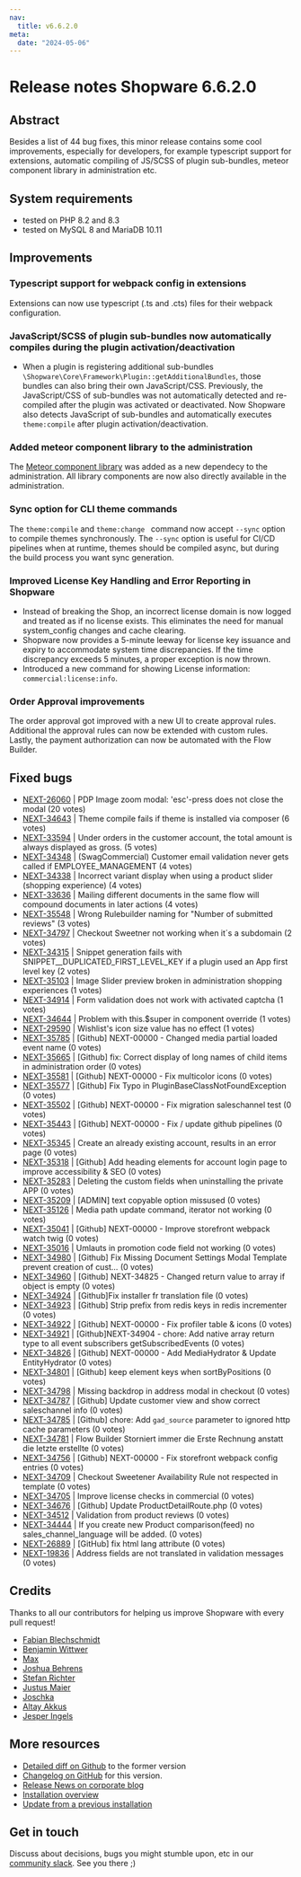 ```yaml
---
nav:
  title: v6.6.2.0
meta:
  date: "2024-05-06"
---
```

# Release notes Shopware 6.6.2.0

## Abstract

Besides a list of 44 bug fixes, this minor release contains some cool improvements, especially for developers, for example typescript support for extensions, automatic compiling of JS/SCSS of plugin sub-bundles, meteor component library in administration etc.

## System requirements

* tested on PHP 8.2 and 8.3
* tested on MySQL 8 and MariaDB 10.11

## Improvements

### Typescript support for webpack config in extensions

Extensions can now use typescript (.ts and .cts) files for their webpack configuration.

### JavaScript/SCSS of plugin sub-bundles now automatically compiles during the plugin activation/deactivation

* When a plugin is registering additional sub-bundles `\Shopware\Core\Framework\Plugin::getAdditionalBundles`, those bundles can also bring their own JavaScript/CSS. Previously, the JavaScript/CSS of sub-bundles was not automatically detected and re-compiled after the plugin was activated or deactivated. Now Shopware also detects JavaScript of sub-bundles and automatically executes `theme:compile` after plugin activation/deactivation.

### Added meteor component library to the administration

The [Meteor component library](https://shopware.design/meteor-components/) was added as a new dependecy to the administration. All library components are now also directly available in the administration.

### Sync option for CLI theme commands

The `theme:compile` and `theme:change ` command now accept `--sync` option to compile themes synchronously. The `--sync` option is useful for CI/CD pipelines when at runtime, themes should be compiled async, but during the build process you want sync generation.

### Improved License Key Handling and Error Reporting in Shopware

* Instead of breaking the Shop, an incorrect license domain is now logged and treated as if no license exists. This eliminates the need for manual system_config changes and cache clearing.
* Shopware now provides a 5-minute leeway for license key issuance and expiry to accommodate system time discrepancies. If the time discrepancy exceeds 5 minutes, a proper exception is now thrown.
* Introduced a new command for showing License information: `commercial:license:info`.

### Order Approval improvements

The order approval got improved with a new UI to create approval rules. Additional the approval rules can now be extended with custom rules. Lastly, the payment authorization can now be automated with the Flow Builder.

## Fixed bugs

* [NEXT-26060](https://issues.shopware.com/issues/NEXT-26060) | PDP Image zoom modal: 'esc'-press does not close the modal (20 votes)
* [NEXT-34643](https://issues.shopware.com/issues/NEXT-34643) | Theme compile fails if theme is installed via composer (6 votes)
* [NEXT-33594](https://issues.shopware.com/issues/NEXT-33594) | Under orders in the customer account, the total amount is always displayed as gross. (5 votes)
* [NEXT-34348](https://issues.shopware.com/issues/NEXT-34348) | (SwagCommercial) Customer email validation never gets called if EMPLOYEE_MANAGEMENT (4 votes)
* [NEXT-34338](https://issues.shopware.com/issues/NEXT-34338) | Incorrect variant display when using a product slider (shopping experience) (4 votes)
* [NEXT-33636](https://issues.shopware.com/issues/NEXT-33636) | Mailing different documents in the same flow will compound documents in later actions (4 votes)
* [NEXT-35548](https://issues.shopware.com/issues/NEXT-35548) | Wrong Rulebuilder naming for "Number of submitted reviews" (3 votes)
* [NEXT-34797](https://issues.shopware.com/issues/NEXT-34797) | Checkout Sweetner not working when it´s a subdomain (2 votes)
* [NEXT-34315](https://issues.shopware.com/issues/NEXT-34315) | Snippet generation fails with SNIPPET__DUPLICATED_FIRST_LEVEL_KEY if a plugin used an App first level key (2 votes)
* [NEXT-35103](https://issues.shopware.com/issues/NEXT-35103) | Image Slider preview broken in administration shopping experiences (1 votes)
* [NEXT-34914](https://issues.shopware.com/issues/NEXT-34914) | Form validation does not work with activated captcha (1 votes)
* [NEXT-34644](https://issues.shopware.com/issues/NEXT-34644) | Problem with this.$super in component override (1 votes)
* [NEXT-29590](https://issues.shopware.com/issues/NEXT-29590) | Wishlist's icon size value has no effect (1 votes)
* [NEXT-35785](https://issues.shopware.com/issues/NEXT-35785) | [Github] NEXT-00000 - Changed media partial loaded event name (0 votes)
* [NEXT-35665](https://issues.shopware.com/issues/NEXT-35665) | [Github] fix: Correct display of long names of child items in administration order (0 votes)
* [NEXT-35581](https://issues.shopware.com/issues/NEXT-35581) | [Github] NEXT-00000 - Fix multicolor icons (0 votes)
* [NEXT-35577](https://issues.shopware.com/issues/NEXT-35577) | [Github] Fix Typo in PluginBaseClassNotFoundException (0 votes)
* [NEXT-35502](https://issues.shopware.com/issues/NEXT-35502) | [Github] NEXT-00000 - Fix migration saleschannel test (0 votes)
* [NEXT-35443](https://issues.shopware.com/issues/NEXT-35443) | [Github] NEXT-00000 - Fix / update github pipelines (0 votes)
* [NEXT-35345](https://issues.shopware.com/issues/NEXT-35345) | Create an already existing account, results in an error page (0 votes)
* [NEXT-35318](https://issues.shopware.com/issues/NEXT-35318) | [Github] Add heading elements for account login page to improve accessibility & SEO (0 votes)
* [NEXT-35283](https://issues.shopware.com/issues/NEXT-35283) | Deleting the custom fields when uninstalling the private APP (0 votes)
* [NEXT-35209](https://issues.shopware.com/issues/NEXT-35209) | [ADMIN] text copyable option missused (0 votes)
* [NEXT-35126](https://issues.shopware.com/issues/NEXT-35126) | Media path update command, iterator not working (0 votes)
* [NEXT-35041](https://issues.shopware.com/issues/NEXT-35041) | [Github] NEXT-00000 - Improve storefront webpack watch twig (0 votes)
* [NEXT-35016](https://issues.shopware.com/issues/NEXT-35016) | Umlauts in promotion code field not working (0 votes)
* [NEXT-34980](https://issues.shopware.com/issues/NEXT-34980) | [Github] Fix Missing Document Settings Modal Template prevent creation of cust… (0 votes)
* [NEXT-34960](https://issues.shopware.com/issues/NEXT-34960) | [Github] NEXT-34825 - Changed return value to array if object is empty (0 votes)
* [NEXT-34924](https://issues.shopware.com/issues/NEXT-34924) | [Github]Fix installer fr translation file (0 votes)
* [NEXT-34923](https://issues.shopware.com/issues/NEXT-34923) | [Github] Strip prefix from redis keys in redis incrementer (0 votes)
* [NEXT-34922](https://issues.shopware.com/issues/NEXT-34922) | [Github] NEXT-00000 - Fix profiler table & icons (0 votes)
* [NEXT-34921](https://issues.shopware.com/issues/NEXT-34921) | [Github]NEXT-34904 - chore: Add native array return type to all event subscribers getSubscribedEvents (0 votes)
* [NEXT-34826](https://issues.shopware.com/issues/NEXT-34826) | [Github] NEXT-00000 - Add MediaHydrator & Update EntityHydrator (0 votes)
* [NEXT-34801](https://issues.shopware.com/issues/NEXT-34801) | [Github] keep element keys when sortByPositions (0 votes)
* [NEXT-34798](https://issues.shopware.com/issues/NEXT-34798) | Missing backdrop in address modal in checkout (0 votes)
* [NEXT-34787](https://issues.shopware.com/issues/NEXT-34787) | [Github] Update customer view and show correct saleschannel info (0 votes)
* [NEXT-34785](https://issues.shopware.com/issues/NEXT-34785) | [Github] chore: Add `gad_source` parameter to ignored http cache parameters (0 votes)
* [NEXT-34781](https://issues.shopware.com/issues/NEXT-34781) | Flow Builder Storniert immer die Erste Rechnung anstatt die letzte erstellte (0 votes)
* [NEXT-34756](https://issues.shopware.com/issues/NEXT-34756) | [Github] NEXT-00000 - Fix storefront webpack config entries (0 votes)
* [NEXT-34709](https://issues.shopware.com/issues/NEXT-34709) | Checkout Sweetener Availability Rule not respected in template (0 votes)
* [NEXT-34705](https://issues.shopware.com/issues/NEXT-34705) | Improve license checks in commercial (0 votes)
* [NEXT-34676](https://issues.shopware.com/issues/NEXT-34676) | [Github] Update ProductDetailRoute.php (0 votes)
* [NEXT-34512](https://issues.shopware.com/issues/NEXT-34512) | Validation from product reviews (0 votes)
* [NEXT-34444](https://issues.shopware.com/issues/NEXT-34444) | If you create new Product comparison(feed) no sales_channel_language will be added. (0 votes)
* [NEXT-26889](https://issues.shopware.com/issues/NEXT-26889) | [GitHub] fix html lang attribute (0 votes)
* [NEXT-19836](https://issues.shopware.com/issues/NEXT-19836) | Address fields are not translated in validation messages (0 votes)

## Credits

Thanks to all our contributors for helping us improve Shopware with every pull request!

* [Fabian Blechschmidt](https://github.com/Schrank)
* [Benjamin Wittwer](https://github.com/akf-bw)
* [Max](https://github.com/aragon999)
* [Joshua Behrens](https://github.com/JoshuaBehrens)
* [Stefan Richter](https://github.com/SRaromicon)
* [Justus Maier](https://github.com/justusNBB)
* [Joschka](https://github.com/tschosch51)
* [Altay Akkus](https://github.com/AltayAkkus)
* [Jesper Ingels](https://github.com/jesperingels)

## More resources

* [Detailed diff on Github](https://github.com/shopware/shopware/compare/v6.6.1.2...v6.6.2.0) to the former version
* [Changelog on GitHub](https://github.com/shopware/shopware/blob/v6.6.2.0/CHANGELOG.md) for this version.
* [Release News on corporate blog](https://www.shopware.com/en/news/shopware-6-release-news-may-2024/)
* [Installation overview](https://developer.shopware.com/docs/guides/installation/)
* [Update from a previous installation](https://developer.shopware.com/docs/guides/installation/template.html#update-shopware)

## Get in touch

Discuss about decisions, bugs you might stumble upon, etc in our [community slack](https://slack.shopware.com). See you there ;)
